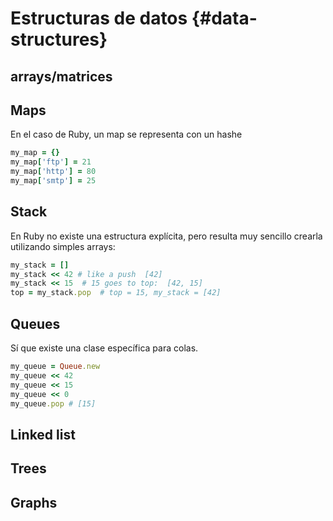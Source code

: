 # Estructuras de datos {#data-structures}


## arrays/matrices
## Maps
En el caso de Ruby, un map se representa con un hashe
```ruby
my_map = {}
my_map['ftp'] = 21
my_map['http'] = 80
my_map['smtp'] = 25
```
## Stack
En Ruby no existe una estructura explícita, pero resulta muy sencillo crearla utilizando simples arrays:
```ruby
my_stack = []
my_stack << 42 # like a push  [42]
my_stack << 15  # 15 goes to top:  [42, 15]
top = my_stack.pop  # top = 15, my_stack = [42]
```
## Queues
Sí que existe una clase específica para colas.
```ruby
my_queue = Queue.new
my_queue << 42
my_queue << 15
my_queue << 0
my_queue.pop # [15]
```
## Linked list

## Trees
## Graphs
